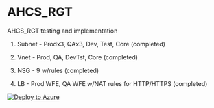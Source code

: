 # AHCS_RGT
AHCS_RGT testing and implementation

1. Subnet - Prodx3, QAx3, Dev, Test, Core (completed)

2. Vnet - Prod, QA, DevTst, Core (completed)

3. NSG - 9 w/rules (completed)

4. LB - Prod WFE, QA WFE w/NAT rules for HTTP/HTTPS (completed)

[![Deploy to Azure](http://azuredeploy.net/deploybutton.png)](https://azuredeploy.net/)
